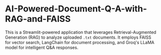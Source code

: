 # AI-Powered-Document-Q-A-with-RAG-and-FAISS
This is a Streamlit-powered application that leverages Retrieval-Augmented Generation (RAG) to analyze uploaded `.txt` documents. It employs FAISS for vector search, LangChain for document processing, and Groq's LLaMA model for intelligent Q&amp;A responses.  
